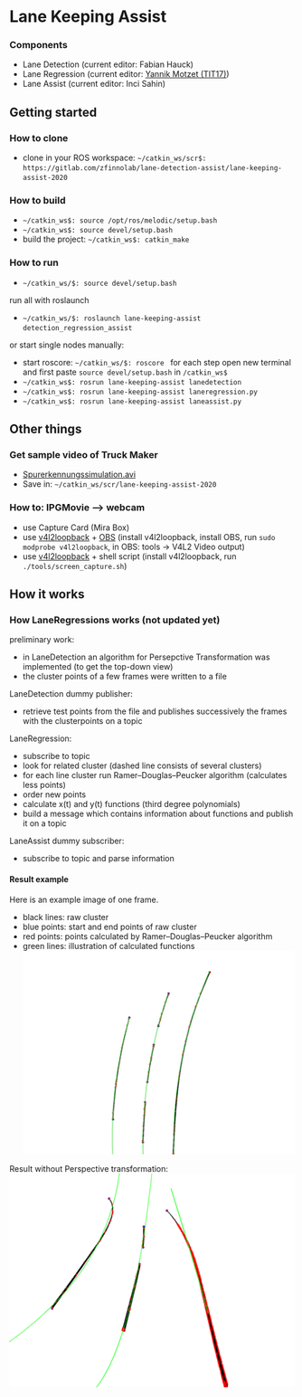 # Lane Keeping Assist

### Components
* Lane Detection (current editor: Fabian Hauck)
* Lane Regression (current editor: [Yannik Motzet (TIT17)](mailto:yannik.motzet@outlook.com))
* Lane Assist (current editor: Inci Sahin)

## Getting started
### How to clone
* clone in your ROS workspace: ``` ~/catkin_ws/scr$: https://gitlab.com/zfinnolab/lane-detection-assist/lane-keeping-assist-2020 ```


### How to build
* ``` ~/catkin_ws$: source /opt/ros/melodic/setup.bash ```
* ``` ~/catkin_ws$: source devel/setup.bash ```
* build the project: ``` ~/catkin_ws$: catkin_make ```

### How to run
* ```~/catkin_ws/$: source devel/setup.bash ```

run all with roslaunch
* ```~/catkin_ws/$: roslaunch lane-keeping-assist detection_regression_assist ```

or start single nodes manually:
* start roscore: ```~/catkin_ws/$: roscore ```
for each step open new terminal and first paste ``` source devel/setup.bash ``` in ``` /catkin_ws$ ```
* ``` ~/catkin_ws$: rosrun lane-keeping-assist lanedetection ``` 
* ``` ~/catkin_ws$: rosrun lane-keeping-assist laneregression.py ```
* ``` ~/catkin_ws$: rosrun lane-keeping-assist laneassist.py ```


## Other things
### Get sample video of Truck Maker
* [Spurerkennungssimulation.avi](https://drive.google.com/open?id=1Fd3jdyYO9kUJk1QslhRScMUqpeO-pjwe)
* Save in: ``` ~/catkin_ws/scr/lane-keeping-assist-2020 ```

### How to: IPGMovie --> webcam
* use Capture Card (Mira Box)
* use [v4l2loopback](https://github.com/umlaeute/v4l2loopback) + [OBS](https://obsproject.com/de) (install v4l2loopback, install OBS, run ```sudo modprobe v4l2loopback```, in OBS: tools -> V4L2 Video output)
* use [v4l2loopback](https://github.com/umlaeute/v4l2loopback) + shell script (install  v4l2loopback, run ```./tools/screen_capture.sh```)


## How it works
### How LaneRegressions works (not updated yet)

preliminary work:
* in LaneDetection an algorithm for Persepctive Transformation was implemented (to get the top-down view)
* the cluster points of a few frames were written to a file

LaneDetection dummy publisher:
* retrieve test points from the file and publishes successively the frames with the clusterpoints on a topic

LaneRegression:
* subscribe to topic
* look for related cluster (dashed line consists of several clusters)
* for each line cluster run Ramer–Douglas–Peucker algorithm  (calculates less points)
* order new points
* calculate x(t) and y(t) functions (third degree polynomials)
* build a message which contains information about functions and publish it on a topic

LaneAssist dummy subscriber:
* subscribe to topic and parse information

#### Result example
Here is an example image of one frame.
* black lines: raw cluster
* blue points: start and end points of raw cluster 
* red points: points calculated by Ramer–Douglas–Peucker algorithm
* green lines: illustration of calculated functions
![result](result.jpg)

Result without Perspective transformation:
![result](result_without_perspect_transf.png)
